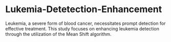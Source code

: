 # Lukemia-Detetection-Enhancement
Leukemia, a severe form of blood cancer, necessitates prompt detection for effective treatment. This study focuses on enhancing leukemia detection through the utilization of the Mean Shift algorithm. 
